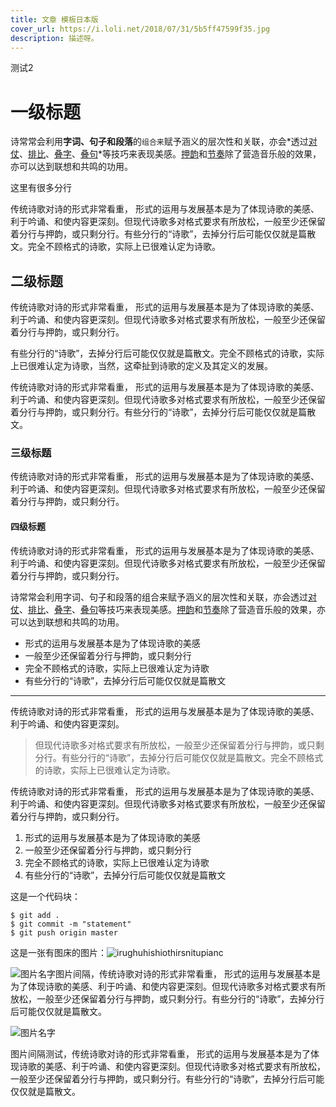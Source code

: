 ```yaml
---
title: 文章 模板日本版
cover_url: https://i.loli.net/2018/07/31/5b5ff47599f35.jpg
description: 描述呀。
---
```

测试2

# 一级标题

诗常常会利用**字词、句子和段落**的```组合来```赋予涵义的层次性和关联，亦会*透过[对仗](https://zh.wikipedia.org/wiki/%E5%AF%B9%E4%BB%97)、[排比](https://zh.wikipedia.org/wiki/%E6%8E%92%E6%AF%94)、[叠字](https://zh.wikipedia.org/wiki/%E7%96%8A%E5%AD%97)、[叠句](https://zh.wikipedia.org/w/index.php?title=%E7%96%8A%E5%8F%A5&action=edit&redlink=1)*等技巧来表现美感。[押韵](https://zh.wikipedia.org/wiki/%E6%8A%BC%E9%9F%BB)和[节奏](https://zh.wikipedia.org/wiki/%E7%AF%80%E5%A5%8F)除了营造音乐般的效果，亦可以达到联想和共鸣的功用。 





这里有很多分行





传统诗歌对诗的形式非常看重， 形式的运用与发展基本是为了体现诗歌的美感、利于吟诵、和使内容更深刻。但现代诗歌多对格式要求有所放松，一般至少还保留着分行与押韵，或只剩分行。有些分行的“诗歌”，去掉分行后可能仅仅就是篇散文。完全不顾格式的诗歌，实际上已很难认定为诗歌。

## 二级标题

传统诗歌对诗的形式非常看重， 形式的运用与发展基本是为了体现诗歌的美感、利于吟诵、和使内容更深刻。但现代诗歌多对格式要求有所放松，一般至少还保留着分行与押韵，或只剩分行。

有些分行的“诗歌”，去掉分行后可能仅仅就是篇散文。完全不顾格式的诗歌，实际上已很难认定为诗歌，当然，这牵扯到诗歌的定义及其定义的发展。 

传统诗歌对诗的形式非常看重， 形式的运用与发展基本是为了体现诗歌的美感、利于吟诵、和使内容更深刻。但现代诗歌多对格式要求有所放松，一般至少还保留着分行与押韵，或只剩分行。有些分行的“诗歌”，去掉分行后可能仅仅就是篇散文。

### 三级标题

传统诗歌对诗的形式非常看重， 形式的运用与发展基本是为了体现诗歌的美感、利于吟诵、和使内容更深刻。但现代诗歌多对格式要求有所放松，一般至少还保留着分行与押韵，或只剩分行。

#### 四级标题

传统诗歌对诗的形式非常看重， 形式的运用与发展基本是为了体现诗歌的美感、利于吟诵、和使内容更深刻。但现代诗歌多对格式要求有所放松，一般至少还保留着分行与押韵，或只剩分行。

诗常常会利用字词、句子和段落的组合来赋予涵义的层次性和关联，亦会透过[对仗](https://zh.wikipedia.org/wiki/%E5%AF%B9%E4%BB%97)、[排比](https://zh.wikipedia.org/wiki/%E6%8E%92%E6%AF%94)、[叠字](https://zh.wikipedia.org/wiki/%E7%96%8A%E5%AD%97)、[叠句](https://zh.wikipedia.org/w/index.php?title=%E7%96%8A%E5%8F%A5&action=edit&redlink=1)等技巧来表现美感。[押韵](https://zh.wikipedia.org/wiki/%E6%8A%BC%E9%9F%BB)和[节奏](https://zh.wikipedia.org/wiki/%E7%AF%80%E5%A5%8F)除了营造音乐般的效果，亦可以达到联想和共鸣的功用。 

- 形式的运用与发展基本是为了体现诗歌的美感
- 一般至少还保留着分行与押韵，或只剩分行
- 完全不顾格式的诗歌，实际上已很难认定为诗歌
- 有些分行的“诗歌”，去掉分行后可能仅仅就是篇散文

----

传统诗歌对诗的形式非常看重， 形式的运用与发展基本是为了体现诗歌的美感、利于吟诵、和使内容更深刻。

> 但现代诗歌多对格式要求有所放松，一般至少还保留着分行与押韵，或只剩分行。有些分行的“诗歌”，去掉分行后可能仅仅就是篇散文。完全不顾格式的诗歌，实际上已很难认定为诗歌。

传统诗歌对诗的形式非常看重， 形式的运用与发展基本是为了体现诗歌的美感、利于吟诵、和使内容更深刻。但现代诗歌多对格式要求有所放松，一般至少还保留着分行与押韵，或只剩分行。

1. 形式的运用与发展基本是为了体现诗歌的美感
2. 一般至少还保留着分行与押韵，或只剩分行
3. 完全不顾格式的诗歌，实际上已很难认定为诗歌
4. 有些分行的“诗歌”，去掉分行后可能仅仅就是篇散文

这是一个代码块：

```
$ git add .
$ git commit -m "statement"
$ git push origin master
```

这是一张有图床的图片：![irughuhishiothirsnitupianc](https://i.loli.net/2018/07/31/5b5ff47599f35.jpg)

![图片名字](https://i.loli.net/2018/07/31/5b5ff47599f35.jpg)图片间隔，传统诗歌对诗的形式非常看重， 形式的运用与发展基本是为了体现诗歌的美感、利于吟诵、和使内容更深刻。但现代诗歌多对格式要求有所放松，一般至少还保留着分行与押韵，或只剩分行。有些分行的“诗歌”，去掉分行后可能仅仅就是篇散文。

![图片名字](https://i.loli.net/2018/07/31/5b5ff47599f35.jpg)

图片间隔测试，传统诗歌对诗的形式非常看重， 形式的运用与发展基本是为了体现诗歌的美感、利于吟诵、和使内容更深刻。但现代诗歌多对格式要求有所放松，一般至少还保留着分行与押韵，或只剩分行。有些分行的“诗歌”，去掉分行后可能仅仅就是篇散文。